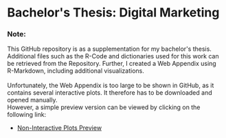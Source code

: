 # Bachelor's Thesis: Digital Marketing

### Note:
This GitHub repository is as a supplementation for my bachelor's thesis. Additional files such as the R-Code and dictionaries used for this work can be retrieved from the Repository. Further, I created a Web Appendix using R-Markdown, including additional visualizations.  
<br />
Unfortunately, the Web Appendix is too large to be shown in GitHub, as it contains several interactive plots. It therefore has to be downloaded and opened manually.  
However, a simple preview version can be viewed by clicking on the following link:
* [Non-Interactive Plots Preview](https://htmlpreview.github.io/?https://github.com/Jan-Bertsch/Bachelors-Thesis_Digital-Marketing/blob/main/Preview.html)
